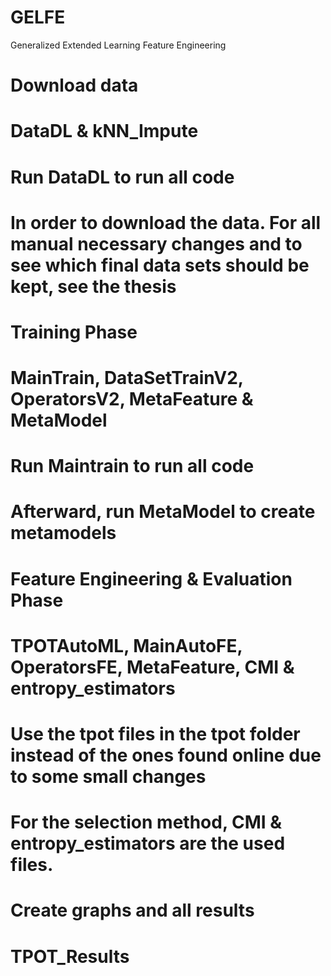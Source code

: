 # GELFE
Generalized Extended Learning Feature Engineering

# Download data
# DataDL & kNN_Impute 
# Run DataDL to run all code
# In order to download the data. For all manual necessary changes and to see which final data sets should be kept, see the thesis

# Training Phase
# MainTrain, DataSetTrainV2, OperatorsV2, MetaFeature & MetaModel
# Run Maintrain to run all code
# Afterward, run MetaModel to create metamodels

# Feature Engineering & Evaluation Phase
# TPOTAutoML, MainAutoFE, OperatorsFE, MetaFeature, CMI & entropy_estimators
# Use the tpot files in the tpot folder instead of the ones found online due to some small changes
# For the selection method, CMI & entropy_estimators are the used files.

# Create graphs and all results
# TPOT_Results
